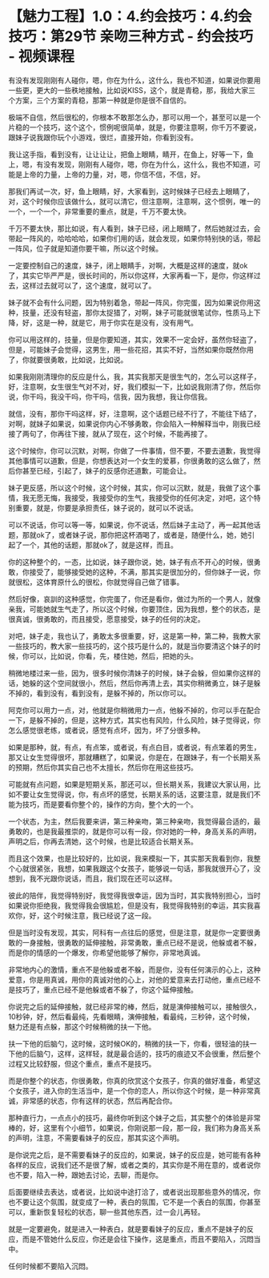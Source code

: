 # 【魅力工程】1.0：4.约会技巧：4.约会技巧：第29节 亲吻三种方式 - 约会技巧 - 视频课程

有没有发现刚刚有人碰你，嗯，你在为什么，这什么，我也不知道，如果说你要用一些更，更大的一些秩地接触，比如说KISS，这个，就是青稳，那，我给大家三个方案，三个方案的青稳，那第一种就是你是很不自信的。

极端不自信，然后很松的，你根本不敢那怎么办，那可以用一个，甚至可以是一个片稳的一个技巧，这个这个，惯例呢很简单，就是，你要注意啊，你千万不要说，跟妹子说我跟你玩个小游戏，很烂，直接开始，你看到没有。

我让这手指，看到没有，让让让让，把鱼上眼睛，睛开，在鱼上，好等一下，鱼上，嗯，有没有发现，刚刚有人碰你，嗯，你在为什么，这什么，我也不知道，可能是上帝的力量，上帝的力量，对，嗯，你信不信，不信，好。

那我们再试一次，好，鱼上眼睛，好，大家看到，这时候妹子已经去上眼睛了，对，这个时候你应该做什么，就可以清它，但注意啊，注意啊，这个惯例，唯一的一个，一个一个，非常重要的重点，就是，千万不要太快。

千万不要太快，那比如说，有人看到，妹子已经，闭上眼睛了，然后她就过去，会带起一阵风的，哈哈哈哈，如果你们用的话，就会发现，如果你特别快的话，带起一阵风，位子就是知道你要干嘛，所以这个时候。

一定要控制自己的速度，妹子，闭上眼睛手，对啊，大概是这样的速度，就ok了，其实它毕严严是，很长时间的，所以你这样，大家再看一下，是你，你这样过去，这样过去就可以了，这个速度，就可以了。

妹子就不会有什么问题，因为特别着急，带起一阵风，你完蛋，因为如果说你用这种，技量，还没有轻盗，那你太捉猎了，对啊，妹子可能就很笔试你，性质马上下降，好，这是一种，就是它，用于你实在是没有，没有用气。

你可以用这样的，技量，但是你要知道，其实，效果不一定会好，虽然你轻盗了，但是，可能妹子会觉得，这男生，用一些花招，其实不好，当然如果你既然你用了，你就要很勇敢，比如说，比如说。

如果我刚刚清理你的反应是什么，我，其实我那天是很生气的，怎么可以这样子，好，注意啊，女生很生气对不对，好，我们模拟一下，比如说我刚清了你，然后你说，你干吗，我没干吗，你干吗，信我，因为我想，我让你信我。

就信，没有，那你干吗这样，好，注意啊，这个话题已经不行了，不能往下结了，对啊，就妹子如果说，如果说你内心不够勇敢，你会陷入一种解释当中，刚我已经接了两句了，你再往下接，就从了现在，这个时候，不能再接了。

这个时候你，你可以沉默，对啊，你做了一件事情，但不要，不要去道歉，我觉得其他事情可以道歉，但是，你想表达对一个女生的爱慕，你很勇敢的这么做了，然后你甚至已经，引起了，妹子的反感你还道歉，可能会让。

妹子更反感，所以这个时候，这个时候，其实，你可以沉默，就是，我做了这个事情，我无愿无悔，我接受，我接受你的生气，我接受你的任何决定，对吧，这个特别重要，就是，你要是承担责任，妹子说的，就可以不说话。

可以不说话，你可以等一等，如果说，你不说话，然后妹子主动了，再一起其他话题，那就ok了，或者妹子说，那你把这杯酒喝了，或者是，随便什么，她，她引起了一个，其他的话题，那就ok了，就是这样，而且。

你的这种整个的，一态，比如说，妹子跟你说，她，妹子有点不开心的时候，很勇敢，你接受了，能够接受她的这种，不满，那其实是很加分的，但你妹子一说，你就很松，这体育原什么的很松，你就觉得自己做了错事。

然后好像，哀訓的这种感觉，你完蛋了，你还是看你，做过为所的一个男人，就像亲我，可能她就生气走了，所以这个时候，你要顶住，因为我想，整个的状态，是很真诚，很勇敢的，而且接受，愿意接受，妹子的任何的决定。

对吧，妹子走，我也认了，勇敢太多很重要，好，这是第一种，第二种，我教大家一些技巧的，教大家一些技巧的，这个技巧是什么的，就是当你要清这个妹子的时候，你可以，比如说，你看，先，楼住她，然后，把她的头。

稍微地楼过来一些，因为，很多时候你清妹子的时候，妹子会躲，但如果你这样的话，她躲的这个空间就很小，然后，然后你再清上去，其实你稍微勇立，妹子是躲不掉的，看到没有，看到没有，是躲不掉的，所以你可以。

阿克你可以用力一点，对，他就是你稍微用力一点，他躲不掉的，你可以手在配合一下，是躲不掉的，但是，这种方式，其实也有风险，什么风险，妹子觉得说，你怎么感觉很老练，或者说，感觉有点坏，因为，坏了分很多种。

如果是那种，就，有点，有点笨，或者说，有点白目，或者说，有点笨着的男生，那又让女生觉得很坏，那就糟糕了，如果说，你是在，在跟妹子，有一个长期关系的预期，然后你其实自己也不太擅长，然后你在用这些技巧。

可能就有点问题，如果是短期关系，那还可以，但长期关系，我建议大家认用，比如不要让女生觉得说，你，有点坏的感觉，长期关系的话，这要注意，就是我们不能为技巧，而是要看你整个的，操作的方向，整个大的一个。

一个状态，为主，然后我要来讲，第三种亲吻，第三种亲吻，我觉得最合适的，最勇敢的，也是我最推崇的，就是你可以有一段，你对她的一种，身高关系的声明，声明之后，你再去清她，这个时候，也是比较适合长期关系。

而且这个效果，也是比较好的，比如说，我来模拟一下，其实那天我看到你，我整个心就很紧张，我想，如果我跟这个女孩子，能够说一句话，那我就很开心了，没想到，我不光跟你说话，而且，我们现在还可以这样。

彼此的陪伴，我觉得特别好，我觉得我很幸运，因为当时，其实我特别担心，当时如果说你拒绝我，我觉得我会很尴尬，但是没有，我觉得我特别的幸运，其实我喜欢你，好，这个时候注意，我已经说了这一段。

但是当时没有发现，其实，阿科有一点往后的感觉，但是注意，就是你一定要很勇敢的一身接触，很勇敢的延伸接触，非常勇敢，重点已经不是说，他躲或者不躲，而是你的情感的一个爆发，你希望他能够了解你，非常地真诚。

非常地内心的激情，重点不是他躲或者不躲，而是你，没有任何演示的心上，这种爱意，你是用真诚，用你的真诚对他的心上，对他的爱意来去打动他，重点已经不是技巧了，重点已经不是他躲或者不躲了，你这个延伸接触。

你说完之后的延伸接触，就已经非常的棒，然后，就是演伸接触可以，接触很久，10秒钟，好，然后看最纯，先看眼睛，演伸接触，看最纯，三秒钟，这个时候，魅力还是有点躲，那这个时候稍微的扶一下他。

扶一下他的后脑勺，这时候，这时候OK的，稍微的扶一下，你看，很轻油的扶一下他的后脑勺，这样，这样轻，就是最合适的，技巧的痕迹又不会很重，然后整个过程又比较舒服，但这个重点，重点不是技巧。

而是你整个的状态，你很勇敢，你真的欣赏这个女孩子，你真的做好准备，希望这个女孩子，进入你的生活当中，是一个你的恋人，所以你这个时候，是一种非常真诚，非常感的状态，你有这样的状态，然后再配合你。

那种直行力，一点点小的技巧，最终你听到这个妹子之后，其实整个的体验是非常棒的，好，这里有个小细节，如果说，你刚说那一段，那一段，我们称为身高关系的声明，注意，不需要看妹子的反应，那其实这个声明。

是你说完之后，是不需要看妹子的反应的，如果说，妹子的反应是，她可能有各种各样的反应，说我们还不是很了解，或者之类的，其实你是不用在意的，或者说你也不要，陷入一种，跟她去讨论，去聊，而是你。

后面要继续去表达，或者说，比如说中途打洽了，或者说出现那些意外的情况，你也不要让这个氛围，就变成了一种，表白的氛围，它不是一个表白的氛围，你甚至可以，重新恢复轻松的状态，聊一些其他东西，过一会儿再轻。

就是一定要避免，就是进入一种表白，就是要看妹子的反应，重点不是妹子的反应，而是不管她什么反应，你还是会往下操作，这是重点，而且不要陷入，沉悶当中。

任何时候都不要陷入沉悶。